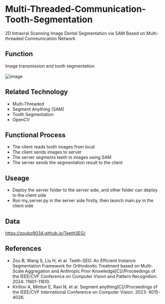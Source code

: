 # Multi-Threaded-Communication-Tooth-Segmentation
2D Intraoral Scanning Image Dental Segmentation via SAM Based on Multi-threaded Communication Network

## Function
Image transmission and tooth segmentation <br />
<br />
![image](https://github.com/user-attachments/assets/6688be18-c0f6-49ba-b886-ce47a6a1ff3d)


## Related Technology
* Multi-Threaded
* Segment Anything (SAM)
* Tooth Segmentation
* OpenCV

## Functional Process
* The client reads tooth images from local
* The client sends images to server
* The server segments teeth in images using SAM
* The server sends the segmentation result to the client

## Useage
* Deploy the server folder to the server side, and other folder can deploy to the client side
* Run my_server.py in the server side firstly, then launch  main.py in the client side

## Data
https://zoubo9034.github.io/TeethSEG/

## References
* Zou B, Wang S, Liu H, et al. Teeth-SEG: An Efficient Instance Segmentation Framework for Orthodontic Treatment based on Multi-Scale Aggregation and Anthropic Prior Knowledge[C]//Proceedings of the IEEE/CVF Conference on Computer Vision and Pattern Recognition. 2024: 11601-11610.
* Kirillov A, Mintun E, Ravi N, et al. Segment anything[C]//Proceedings of the IEEE/CVF International Conference on Computer Vision. 2023: 4015-4026.

